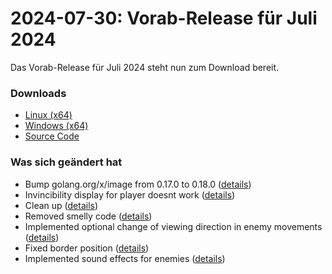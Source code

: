 # 2024-07-30: Vorab-Release für Juli 2024

Das Vorab-Release für Juli 2024 steht nun zum Download bereit.

### Downloads

- [Linux (x64)](http://www.retro-carnage.net/releases/Retro-Carnage-Linux.zip)
- [Windows (x64)](http://www.retro-carnage.net/releases/Retro-Carnage-Windows.zip)
- [Source Code](http://www.retro-carnage.net/releases/Retro-Carnage-Code.zip)

### Was sich geändert hat

- Bump golang.org/x/image from 0.17.0 to 0.18.0 ([details](https://github.com/Retro-Carnage-Team/retro-carnage/pull/114))
- Invincibility display for player doesnt work ([details](https://github.com/Retro-Carnage-Team/retro-carnage/pull/118))
- Clean up ([details](https://github.com/Retro-Carnage-Team/retro-carnage/pull/119))
- Removed smelly code ([details](https://github.com/Retro-Carnage-Team/retro-carnage/pull/120))
- Implemented optional change of viewing direction in enemy movements ([details](https://github.com/Retro-Carnage-Team/retro-carnage/pull/121))
- Fixed border position ([details](https://github.com/Retro-Carnage-Team/retro-carnage/pull/123))
- Implemented sound effects for enemies ([details](https://github.com/Retro-Carnage-Team/retro-carnage/pull/124))
